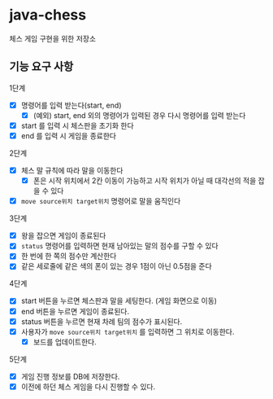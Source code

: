 # java-chess
체스 게임 구현을 위한 저장소

## 기능 요구 사항

1단계
 - [x] 명령어를 입력 받는다(start, end)
    - [x] (예외) start, end 외의 명령어가 입력된 경우 다시 명령어를 입력 받는다
 - [x] start 를 입력 시 체스판을 초기화 한다
 - [x] end 를 입력 시 게임을 종료한다
 
 2단계
 - [x] 체스 말 규칙에 따라 말을 이동한다
    - [x] 폰은 시작 위치에서 2칸 이동이 가능하고 시작 위치가 아닐 때 대각선의 적을 잡을 수 있다
 - [x] `move source위치 target위치` 명령어로 말을 움직인다
 
 3단계
 - [x] 왕을 잡으면 게임이 종료된다
 - [x] `status` 명령어를 입력하면 현재 남아있는 말의 점수를 구할 수 있다
 - [x] 한 번에 한 쪽의 점수만 계산한다
 - [x] 같은 세로줄에 같은 색의 폰이 있는 경우 1점이 아닌 0.5점을 준다
 
 4단계
 - [x] start 버튼을 누르면 체스판과 말을 세팅한다. (게임 화면으로 이동)
 - [x] end 버튼을 누르면 게임이 종료된다.
 - [x] status 버튼을 누르면 현재 차례 팀의 점수가 표시된다.
 - [x] 사용자가 `move source위치 target위치` 를 입력하면 그 위치로 이동한다.
    - [x] 보드를 업데이트한다.
    
5단계
- [x] 게임 진행 정보를 DB에 저장한다.
- [x] 이전에 하던 체스 게임을 다시 진행할 수 있다.